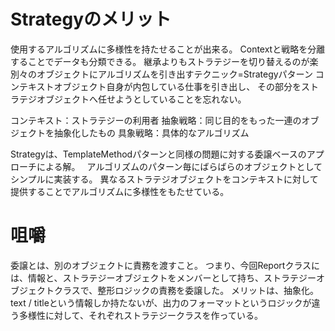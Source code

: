# Strategyのメリット
使用するアルゴリズムに多様性を持たせることが出来る。
Contextと戦略を分離することでデータも分類できる。
継承よりもストラテジーを切り替えるのが楽
別々のオブジェクトにアルゴリズムを引き出すテクニック=Strategyパターン
コンテキストオブジェクト自身が内包している仕事を引き出し、
その部分をストラテジオブジェクトへ任せようとしていることを忘れない。

コンテキスト：ストラテジーの利用者
抽象戦略：同じ目的をもった一連のオブジェクトを抽象化したもの
具象戦略：具体的なアルゴリズム


Strategyは、TemplateMethodパターンと同様の問題に対する委譲ベースのアプローチによる解。　
アルゴリズムのパターン毎にばらばらのオブジェクトとしてシンプルに実装する。
異なるストラテジオブジェクトをコンテキストに対して提供することでアルゴリズムに多様性をもたせている。


# 咀嚼
委譲とは、別のオブジェクトに責務を渡すこと。
つまり、今回Reportクラスには、情報と、ストラテジーオブジェクトをメンバーとして持ち、ストラテジーオブジェクトクラスで、整形ロジックの責務を委譲した。
メリットは、抽象化。
text / titleという情報しか持たないが、出力のフォーマットというロジックが違う多様性に対して、それぞれストラテジークラスを作っている。
